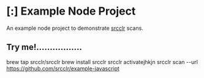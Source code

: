 # [:] Example Node Project

An example node project to demonstrate [srcclr](https://www.srcclr.com) scans.

## Try me!.................


brew tap srcclr/srcclr
brew install srcclr
srcclr activatejhkjn
srcclr scan --url https://github.com/srcclr/example-javascript

